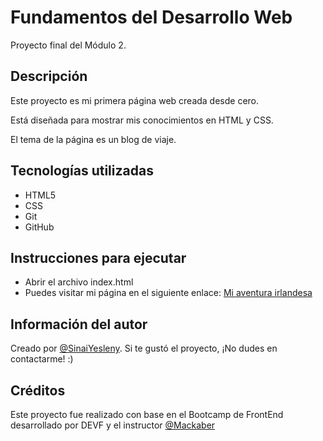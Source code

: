 # Fundamentos del Desarrollo Web
Proyecto final del Módulo 2.

## Descripción
Este proyecto es mi primera página web creada desde cero.

Está diseñada para mostrar mis conocimientos en HTML y CSS.

El tema de la página es un blog de viaje.

## Tecnologías utilizadas
- HTML5
- CSS
- Git
- GitHub

## Instrucciones para ejecutar
- Abrir el archivo index.html
- Puedes visitar mi página en el siguiente enlace: [Mi aventura irlandesa](https://sinaiyesleny.github.io/Fundamentos_HTML_CSS/) 

## Información del autor
Creado por [@SinaiYesleny](https://github.com/SinaiYesleny).  Si te gustó el proyecto, ¡No dudes en contactarme! :)

## Créditos
Este proyecto fue realizado con base en el Bootcamp de FrontEnd desarrollado por DEVF y el instructor [@Mackaber](https://github.com/Mackaber)
